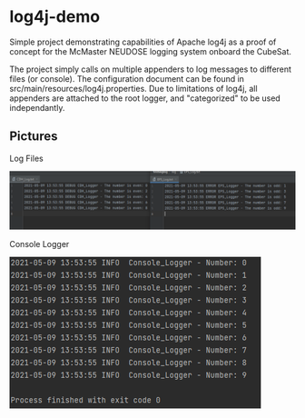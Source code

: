 # log4j-demo
Simple project demonstrating capabilities of Apache log4j as a proof of concept for the McMaster NEUDOSE logging system onboard the CubeSat.

The project simply calls on multiple appenders to log messages to different files (or console). The configuration document can be found in src/main/resources/log4j.properties. Due to limitations of log4j, all appenders are attached to the root logger, and "categorized" to be used independantly. 

## Pictures
Log Files

![Log Files](https://github.com/quinnha/log4j-demo/blob/main/cdh_eps_log_file.PNG)

Console Logger

![Console Logger](https://github.com/quinnha/log4j-demo/blob/main/console_logger.PNG)
